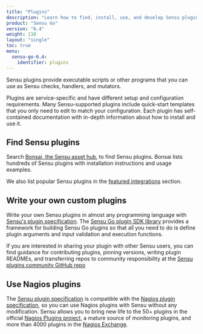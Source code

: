 ```yaml
---
title: "Plugins"
description: "Learn how to find, install, use, and develop Sensu plugins: executable scripts or other programs that you can use as Sensu checks, handlers, and mutators."
product: "Sensu Go"
version: "6.4"
weight: 110
layout: "single"
toc: true
menu:
  sensu-go-6.4:
    identifier: plugins
---
```


Sensu plugins provide executable scripts or other programs that you can use as Sensu checks, handlers, and mutators.

Plugins are service-specific and have different setup and configuration requirements.
Many Sensu-supported plugins include quick-start templates that you only need to edit to match your configuration.
Each plugin has self-contained documentation with in-depth information about how to install and use it.

## Find Sensu plugins

Search [Bonsai, the Sensu asset hub][2], to find Sensu plugins.
Bonsai lists hundreds of Sensu plugins with installation instructions and usage examples.

We also list popular Sensu plugins in the [featured integrations][3] section.

## Write your own custom plugins

Write your own Sensu plugins in almost any programming language with [Sensu's plugin specification][4].
The [Sensu Go plugin SDK library][9] provides a framework for building Sensu Go plugins so that all you need to do is define plugin arguments and input validation and execution functions.

If you are interested in sharing your plugin with other Sensu users, you can find guidance for contributing plugins, pinning versions, writing plugin READMEs, and transferring repos to community responsibility at the [Sensu plugins community GitHub repo][8]

## Use Nagios plugins

The [Sensu plugin specification][4] is compatible with the [Nagios plugin specification][5], so you can use Nagios plugins with Sensu without any modification.
Sensu allows you to bring new life to the 50+ plugins in the official [Nagios Plugins project][6], a mature source of monitoring plugins, and more than 4000 plugins in the [Nagios Exchange][7].


[1]: developer-guidelines/
[2]: https://bonsai.sensu.io/
[3]: supported-integrations/
[4]: plugins/
[5]: https://assets.nagios.com/downloads/nagioscore/docs/nagioscore/3/en/pluginapi.html
[6]: https://www.nagios.org/downloads/nagios-plugins/
[7]: https://exchange.nagios.org/
[8]: https://github.com/sensu-plugins/community
[9]: https://github.com/sensu-community/sensu-plugin-sdk
